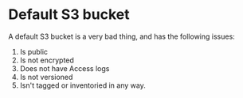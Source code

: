# Default S3 bucket

A default S3 bucket is a very bad thing, and has the following issues:

1. Is public
2. Is not encrypted
3. Does not have Access logs
4. Is not versioned
5. Isn't tagged or inventoried in any way.
